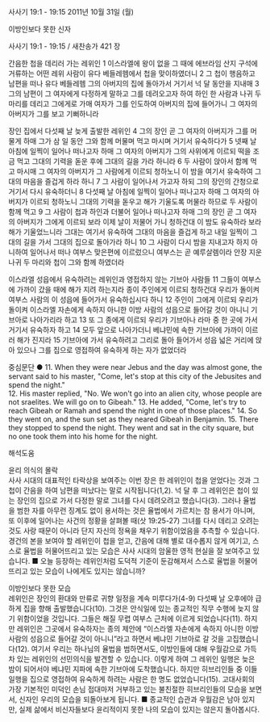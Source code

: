 사사기 19:1 - 19:15 
2011년 10월 31일 (월)

이방인보다 못한 신자



사사기 19:1 - 19:15 / 새찬송가 421 장


간음한 첩을 데리러 가는 레위인
1 이스라엘에 왕이 없을 그 때에 에브라임 산지 구석에 거류하는 어떤 레위 사람이 유다 베들레헴에서 첩을 맞이하였더니 2 그 첩이 행음하고 남편을 떠나 유다 베들레헴 그의 아버지의 집에 돌아가서 거기서 넉 달 동안을 지내매 3 그의 남편이 그 여자에게 다정하게 말하고 그를 데려오고자 하여 하인 한 사람과 나귀 두 마리를 데리고 그에게로 가매 여자가 그를 인도하여 아버지의 집에 들어가니 그 여자의 아버지가 그를 보고 기뻐하니라

장인 집에서 다섯째 날 늦게 출발한 레위인
4 그의 장인 곧 그 여자의 아버지가 그를 머물게 하매 그가 삼 일 동안 그와 함께 머물며 먹고 마시며 거기서 유숙하다가 5 넷째 날 아침에 일찍이 일어나 떠나고자 하매 그 여자의 아버지가 그의 사위에게 이르되 떡을 조금 먹고 그대의 기력을 돋운 후에 그대의 길을 가라 하니라 6 두 사람이 앉아서 함께 먹고 마시매 그 여자의 아버지가 그 사람에게 이르되 청하노니 이 밤을 여기서 유숙하여 그대의 마음을 즐겁게 하라 하니 7 그 사람이 일어나서 가고자 하되 그의 장인의 간청으로 거기서 다시 유숙하더니 8 다섯째 날 아침에 일찍이 일어나 떠나고자 하매 그 여자의 아버지가 이르되 청하노니 그대의 기력을 돋우고 해가 기울도록 머물라 하므로 두 사람이 함께 먹고 9 그 사람이 첩과 하인과 더불어 일어나 떠나고자 하매 그의 장인 곧 그 여자의 아버지가 그에게 이르되 보라 이제 날이 저물어 가니 청하건대 이 밤도 유숙하라 보라 해가 기울었느니라 그대는 여기서 유숙하여 그대의 마음을 즐겁게 하고 내일 일찍이 그대의 길을 가서 그대의 집으로 돌아가라 하니 10 그 사람이 다시 밤을 지내고자 하지 아니하여 일어나서 떠나 여부스 맞은편에 이르렀으니 여부스는 곧 예루살렘이라 안장 지운 나귀 두 마리와 첩이 그와 함께 하였더라

이스라엘 성읍에서 유숙하려는 레위인과 영접하지 않는 기브아 사람들
11 그들이 여부스에 가까이 갔을 때에 해가 지려 하는지라 종이 주인에게 이르되 청하건대 우리가 돌이켜 여부스 사람의 이 성읍에 들어가서 유숙하십시다 하니 12 주인이 그에게 이르되 우리가 돌이켜 이스라엘 자손에게 속하지 아니한 이방 사람의 성읍으로 들어갈 것이 아니니 기브아로 나아가리라 하고 13 또 그 종에게 이르되 우리가 기브아나 라마 중 한 곳에 가서 거기서 유숙하자 하고 14 모두 앞으로 나아가더니 베냐민에 속한 기브아에 가까이 이르러 해가 진지라 15 기브아에 가서 유숙하려고 그리로 돌아 들어가서 성읍 넓은 거리에 앉아 있으나 그를 집으로 영접하여 유숙하게 하는 자가 없었더라

중심문단 ● 11. When they were near Jebus and the day was almost gone, the servant said to his master, "Come, let's stop at this city of the Jebusites and spend the night."  
12. His master replied, "No. We won't go into an alien city, whose people are not sraelites. We will go on to Gibeah."  13. He added, "Come, let's try to reach Gibeah or Ramah and spend the night in one of those places."  14. So they went on, and the sun set as they neared Gibeah in Benjamin.  15. There they stopped to spend the night. They went and sat in the city square, but no one took them into his home for the night.

해석도움





윤리 의식의 몰락  
사사 시대의 대표적인 타락상을 보여주는 이번 장은 한 레위인이 첩을 얻었다는 것과 그 첩이 간음을 하여 남편을 떠났다는 말로 시작됩니다(1,2). 넉 달 후 그 레위인은 첩이 있는 장인의 집으로 가서 다정한 말로 그녀를 다시 데려오려고 했습니다(3). 그러나 율법을 범한 자를 아무런 징계도 없이 용서하는 것은 율법에서 가르치는 참 용서가 아니며, 또 이후에 일어나는 사건의 정황을 살펴볼 때(삿 19:25-27) 그녀를 다시 데리고 오려는 것도 사랑 때문이 아니라 단지 자신의 정욕을 채우기 위함이었음을 추측할 수 있습니다. 경건의 본을 보여야 할 레위인이 첩을 얻고, 간음에 대해 별로 대수롭지 않게 여기고, 스스로 율법을 허물어뜨리고 있는 모습은 사사 시대의 암울한 영적 현실을 잘 보여주고 있습니다.
■ 오늘 등장하는 레위인처럼 도덕적 기준이 둔감해져서 스스로 율법을 허물어뜨리고 있는 모습이 나에게도 있지는 않습니까?

이방인보다 못한 모습  
레위인은 장인의 환대와 만류로 귀향 일정을 계속 미루다가(4-9) 다섯째 날 오후에야 급하게 집을 향해 출발했습니다(10). 그것은 안식일에 있는 종교적인 직무 수행에 늦지 않기 위함이었을 것입니다. 그들은 해질 무렵 여부스 근처에 이르게 되었습니다(11). 하지만 레위인은 그곳에서 유숙하자는 종의 제안에 “이스라엘 자손에게 속하지 아니한 이방 사람의 성읍으로 들어갈 것이 아니니”라고 하면서 베냐민 기브아로 갈 것을 고집했습니다(12). 여기서 우리는 하나님의 율법을 범하면서도, 이방인들에 대해 우월감으로 가득 차 있는 레위인의 선민의식을 발견할 수 있습니다. 이렇게 하여 그 레위인 일행은 늦은 밤이 되어서야 베냐민 지파에 속한 기브아에 도착했습니다. 하지만 히브리인들 중 이들 일행을 집으로 영접하여 유숙하게 하려는 사람은 한 명도 없었습니다(15). 고대사회의 가장 기본적인 미덕인 손님 접대마저 거부하고 있는 불친절한 히브리인들의 모습을 보면서, 신자인 우리의 모습을 되돌아보게 됩니다.
■ 종교적인 습관과 우월감은 남아 있지만, 실제 삶에서 비신자들보다 윤리적이지 못한 나의 모습이 있지는 않은지 돌아봅시다.